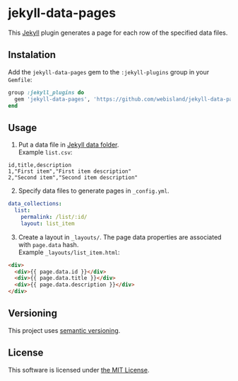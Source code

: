 # jekyll-data-pages

This [Jekyll](https://jekyllrb.com) plugin generates a page for each row of the specified data files.

## Instalation

Add the `jekyll-data-pages` gem to the `:jekyll-plugins` group in your `Gemfile`:
```ruby
group :jekyll_plugins do
  gem 'jekyll-data-pages', 'https://github.com/webisland/jekyll-data-pages'
end
```

## Usage

1. Put a data file in [Jekyll data folder](https://jekyllrb.com/docs/datafiles/#the-data-folder).<br/>
Example `list.csv`:
```csv
id,title,description
1,"First item","First item description"
2,"Second item","Second item description"
```
2. Specify data files to generate pages in `_config.yml`.
```yaml
data_collections:
  list:
    permalink: /list/:id/
    layout: list_item
```
3. Create a layout in `_layouts/`. The page data properties are associated with `page.data` hash.<br/>
Example `_layouts/list_item.html`:
```html
<div>
  <div>{{ page.data.id }}</div>
  <div>{{ page.data.title }}</div>
  <div>{{ page.data.description }}</div>
</div>
```

## Versioning

This project uses [semantic versioning](http://semver.org/).

## License

This software is licensed under [the MIT License](LICENSE).
